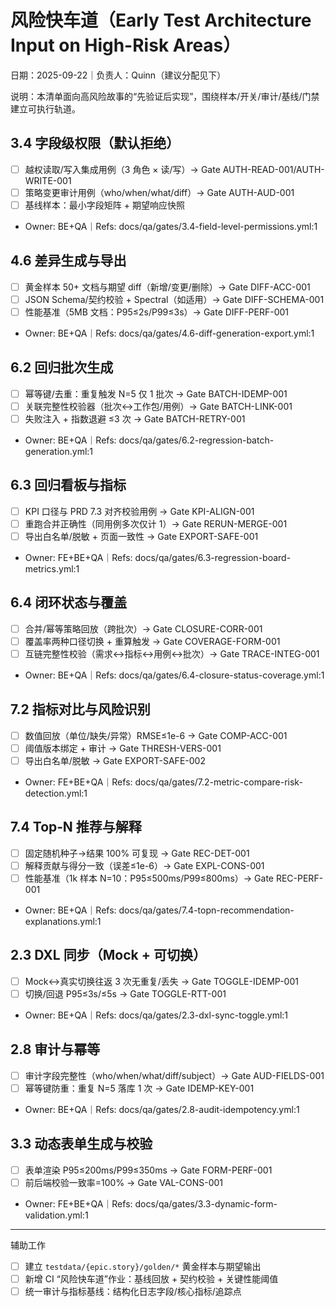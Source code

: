 # 风险快车道（Early Test Architecture Input on High-Risk Areas）

日期：2025-09-22｜负责人：Quinn（建议分配见下）

说明：本清单面向高风险故事的“先验证后实现”，围绕样本/开关/审计/基线/门禁建立可执行轨道。

## 3.4 字段级权限（默认拒绝）
- [ ] 越权读取/写入集成用例（3 角色 × 读/写）→ Gate AUTH-READ-001/AUTH-WRITE-001
- [ ] 策略变更审计用例（who/when/what/diff）→ Gate AUTH-AUD-001
- [ ] 基线样本：最小字段矩阵 + 期望响应快照
- Owner: BE+QA｜Refs: docs/qa/gates/3.4-field-level-permissions.yml:1

## 4.6 差异生成与导出
- [ ] 黄金样本 50+ 文档与期望 diff（新增/变更/删除）→ Gate DIFF-ACC-001
- [ ] JSON Schema/契约校验 + Spectral（如适用）→ Gate DIFF-SCHEMA-001
- [ ] 性能基准（5MB 文档：P95≤2s/P99≤3s）→ Gate DIFF-PERF-001
- Owner: BE+QA｜Refs: docs/qa/gates/4.6-diff-generation-export.yml:1

## 6.2 回归批次生成
- [ ] 幂等键/去重：重复触发 N=5 仅 1 批次 → Gate BATCH-IDEMP-001
- [ ] 关联完整性校验器（批次↔工作包/用例）→ Gate BATCH-LINK-001
- [ ] 失败注入 + 指数退避 ≤3 次 → Gate BATCH-RETRY-001
- Owner: BE+QA｜Refs: docs/qa/gates/6.2-regression-batch-generation.yml:1

## 6.3 回归看板与指标
- [ ] KPI 口径与 PRD 7.3 对齐校验用例 → Gate KPI-ALIGN-001
- [ ] 重跑合并正确性（同用例多次仅计 1）→ Gate RERUN-MERGE-001
- [ ] 导出白名单/脱敏 + 页面一致性 → Gate EXPORT-SAFE-001
- Owner: FE+BE+QA｜Refs: docs/qa/gates/6.3-regression-board-metrics.yml:1

## 6.4 闭环状态与覆盖
- [ ] 合并/幂等策略回放（跨批次）→ Gate CLOSURE-CORR-001
- [ ] 覆盖率两种口径切换 + 重算触发 → Gate COVERAGE-FORM-001
- [ ] 互链完整性校验（需求↔指标↔用例↔批次）→ Gate TRACE-INTEG-001
- Owner: BE+QA｜Refs: docs/qa/gates/6.4-closure-status-coverage.yml:1

## 7.2 指标对比与风险识别
- [ ] 数值回放（单位/缺失/异常）RMSE≤1e-6 → Gate COMP-ACC-001
- [ ] 阈值版本绑定 + 审计 → Gate THRESH-VERS-001
- [ ] 导出白名单/脱敏 → Gate EXPORT-SAFE-002
- Owner: FE+BE+QA｜Refs: docs/qa/gates/7.2-metric-compare-risk-detection.yml:1

## 7.4 Top‑N 推荐与解释
- [ ] 固定随机种子→结果 100% 可复现 → Gate REC-DET-001
- [ ] 解释贡献与得分一致（误差≤1e-6）→ Gate EXPL-CONS-001
- [ ] 性能基准（1k 样本 N=10：P95≤500ms/P99≤800ms）→ Gate REC-PERF-001
- Owner: BE+QA｜Refs: docs/qa/gates/7.4-topn-recommendation-explanations.yml:1

## 2.3 DXL 同步（Mock + 可切换）
- [ ] Mock↔真实切换往返 3 次无重复/丢失 → Gate TOGGLE-IDEMP-001
- [ ] 切换/回退 P95≤3s/≤5s → Gate TOGGLE-RTT-001
- Owner: BE+QA｜Refs: docs/qa/gates/2.3-dxl-sync-toggle.yml:1

## 2.8 审计与幂等
- [ ] 审计字段完整性（who/when/what/diff/subject）→ Gate AUD-FIELDS-001
- [ ] 幂等键防重：重复 N=5 落库 1 次 → Gate IDEMP-KEY-001
- Owner: BE+QA｜Refs: docs/qa/gates/2.8-audit-idempotency.yml:1

## 3.3 动态表单生成与校验
- [ ] 表单渲染 P95≤200ms/P99≤350ms → Gate FORM-PERF-001
- [ ] 前后端校验一致率=100% → Gate VAL-CONS-001
- Owner: FE+BE+QA｜Refs: docs/qa/gates/3.3-dynamic-form-validation.yml:1

---

辅助工作
- [ ] 建立 `testdata/{epic.story}/golden/*` 黄金样本与期望输出
- [ ] 新增 CI “风险快车道”作业：基线回放 + 契约校验 + 关键性能阈值
- [ ] 统一审计与指标基线：结构化日志字段/核心指标/追踪点
